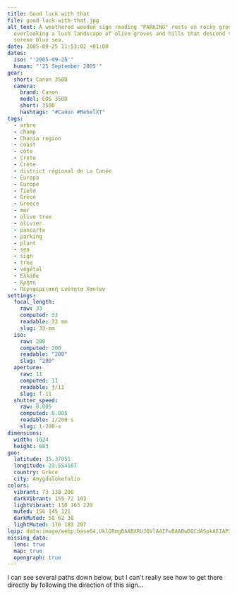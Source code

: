 ```yaml
---
title: Good luck with that
file: good-luck-with-that.jpg
alt_text: A weathered wooden sign reading "PARKING" rests on rocky ground,
  overlooking a lush landscape of olive groves and hills that descend to a
  serene blue sea.
date: 2005-09-25 11:53:02 +01:00
dates:
  iso: "'2005-09-25'"
  human: "'25 September 2005'"
gear:
  short: Canon 350D
  camera:
    brand: Canon
    model: EOS 350D
    short: 350D
    hashtags: "#Canon #RebelXT"
tags:
  - arbre
  - champ
  - Chania region
  - coast
  - côte
  - Crete
  - Crète
  - district régional de La Canée
  - Europa
  - Europe
  - field
  - Grèce
  - Greece
  - mer
  - olive tree
  - olivier
  - pancarte
  - parking
  - plant
  - sea
  - sign
  - tree
  - végétal
  - Ελλάδα
  - Κρήτη
  - Περιφερειακή ενότητα Χανίων
settings:
  focal_length:
    raw: 33
    computed: 33
    readable: 33 mm
    slug: 33-mm
  iso:
    raw: 200
    computed: 200
    readable: "200"
    slug: "200"
  aperture:
    raw: 11
    computed: 11
    readable: ƒ/11
    slug: f-11
  shutter_speed:
    raw: 0.005
    computed: 0.005
    readable: 1/200 s
    slug: 1-200-s
dimensions:
  width: 1024
  height: 683
geo:
  latitude: 35.37051
  longitude: 23.554167
  country: Grèce
  city: Amygdalokefalio
colors:
  vibrant: 73 138 200
  darkVibrant: 155 72 103
  lightVibrant: 110 163 220
  muted: 156 145 121
  darkMuted: 58 62 38
  lightMuted: 170 183 207
lqip: data:image/webp;base64,UklGRmgBAABXRUJQVlA4IFwBAABwDQCdASpkAEIAP3GmyFm0rLsvsVKLg2AuCUAZ2MwBTQIClAvXMkF2ZTsDQMevYfsHyD9QnK+5COjesG1corcPzO8R8ucUQdAjBxkipz8ezigN68w2M76YmhMM5NgRyrn7SAes6Yf8NSAQbtm73ZFYP8FqwADKxl6s3aprT+uLmf/6JTjxxH5uqk2pLZS83EjQQJtojYfR78LgLTiDgci789wDbK0Vfc2MI6d3icRpg5gQ+2xxNSMpzxhzooo/AZ08DngVEYjm8MGwdIzLZZBrCtxa8tF/+yXWMG5dgPHxd6uXJEXfUKsvvFcqnamNkAG9KWCufurnIK0usev0IL3hM9FN9a3f4qqrvHbSJomVuNLW6Tk5jFurU4F2LJCkf0V5x55rx4VooMavU7uAzH3trEVIqFSH8T/gsKYSY0NFMEAjBn+FG9j8pDMLSQumK9guQnVlzCbBHV7ZAAA=
missing_data:
  lens: true
  map: true
  opengraph: true
---
```


I can see several paths down below, but I can't really see how to get there directly by following the direction of this sign...
